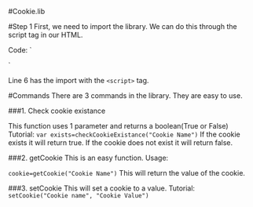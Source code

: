 #Cookie.lib 

#Step 1
First, we need to import the library. We can do this through the script tag in our HTML.

Code:
`
<!DOCTYPE html>
<html>
  <head>
    <meta charset="utf-8">
    <meta name="viewport" content="width=device-width">
    <title>Document</title>
    <script src="cookielib.tk"></script>
  </head>
  <body>

  </body>
</html>
`

Line 6 has the import with the `<script>` tag.

#Commands
There are 3 commands in the library.
They are easy to use.

###1. Check cookie existance

This function uses 1 parameter and returns a boolean(True or False)
Tutorial:
`var exists=checkCookieExistance("Cookie Name")`
If the cookie exists it will return true.
If the cookie does not exist it will return false.


###2. getCookie
This is an easy function.
Usage:

`cookie=getCookie("Cookie Name")`
This will return the value of the cookie.

###3. setCookie
This will set a cookie to a value. Tutorial:
`setCookie("Cookie name", "Cookie Value")`
